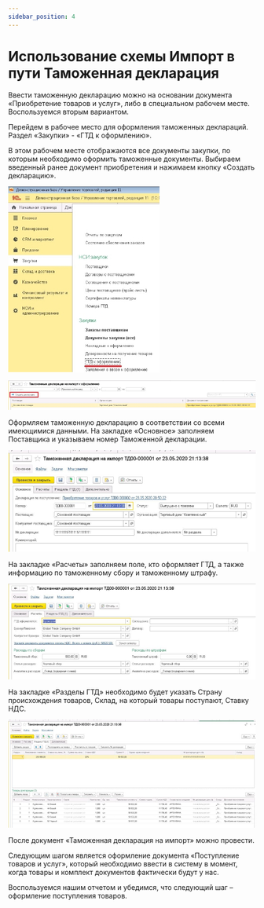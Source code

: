 ```yaml
---
sidebar_position: 4
---
```


# Использование схемы Импорт в пути Таможенная декларация

Ввести таможенную декларацию можно на основании документа «Приобретение товаров и услуг», либо в специальном рабочем месте. Воспользуемся вторым вариантом.

Перейдем в рабочее место для оформления таможенных деклараций. Раздел «Закупки» - «ГТД к оформлению».

В этом рабочем месте отображаются все документы закупки, по которым необходимо оформить таможенные документы. Выбираем введенный ранее документ приобретения и нажимаем кнопку «Создать декларацию».

![ГТД к оформлению в 1С:УТ 11.4, 1С:КА 2.4, 1С:ERP 2.4](./img/ispol-zovanie-shemy-import-v-puti-tamozhennaya-deklaraciya/Aspose.Words.7d6270dd-6902-4a76-8917-4df3654043a9.001.jpeg)

![Таможенные декларации на импорт к оформлению в 1С:УТ 11.4, 1С:КА 2.4, 1С:ERP 2.4](./img/ispol-zovanie-shemy-import-v-puti-tamozhennaya-deklaraciya/Aspose.Words.7d6270dd-6902-4a76-8917-4df3654043a9.002.jpeg)

Оформляем таможенную декларацию в соответствии со всеми имеющимися данными. На закладке «Основное» заполняем Поставщика и указываем номер Таможенной декларации.

![Таможенная декларация на импорт в 1С:УТ 11.4, 1С:КА 2.4, 1С:ERP 2.4](./img/ispol-zovanie-shemy-import-v-puti-tamozhennaya-deklaraciya/Aspose.Words.7d6270dd-6902-4a76-8917-4df3654043a9.003.jpeg)

На закладке «Расчеты» заполняем поле, кто оформляет ГТД, а также информацию по таможенному сбору и таможенному штрафу.

![Таможенная декларация на импорт в 1С:УТ 11.4, 1С:КА 2.4, 1С:ERP 2.4](./img/ispol-zovanie-shemy-import-v-puti-tamozhennaya-deklaraciya/Aspose.Words.7d6270dd-6902-4a76-8917-4df3654043a9.004.jpeg)

На закладке «Разделы ГТД» необходимо будет указать Страну происхождения товаров, Склад, на который товары поступают, Ставку НДС.

![Таможенная декларация на импорт в 1С:УТ 11.4, 1С:КА 2.4, 1С:ERP 2.4](./img/ispol-zovanie-shemy-import-v-puti-tamozhennaya-deklaraciya/Aspose.Words.7d6270dd-6902-4a76-8917-4df3654043a9.005.jpeg)

После документ «Таможенная декларация на импорт» можно провести.

Следующим шагом является оформление документа «Поступление товаров и услуг», который необходимо ввести в систему в момент, когда товары и комплект документов фактически будут у нас.

Воспользуемся нашим отчетом и убедимся, что следующий шаг – оформление поступления товаров.

